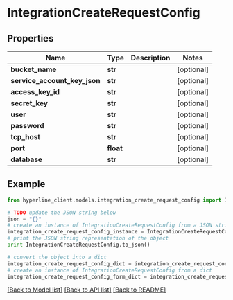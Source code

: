 # IntegrationCreateRequestConfig


## Properties
Name | Type | Description | Notes
------------ | ------------- | ------------- | -------------
**bucket_name** | **str** |  | [optional] 
**service_account_key_json** | **str** |  | [optional] 
**access_key_id** | **str** |  | [optional] 
**secret_key** | **str** |  | [optional] 
**user** | **str** |  | [optional] 
**password** | **str** |  | [optional] 
**tcp_host** | **str** |  | [optional] 
**port** | **float** |  | [optional] 
**database** | **str** |  | [optional] 

## Example

```python
from hyperline_client.models.integration_create_request_config import IntegrationCreateRequestConfig

# TODO update the JSON string below
json = "{}"
# create an instance of IntegrationCreateRequestConfig from a JSON string
integration_create_request_config_instance = IntegrationCreateRequestConfig.from_json(json)
# print the JSON string representation of the object
print IntegrationCreateRequestConfig.to_json()

# convert the object into a dict
integration_create_request_config_dict = integration_create_request_config_instance.to_dict()
# create an instance of IntegrationCreateRequestConfig from a dict
integration_create_request_config_form_dict = integration_create_request_config.from_dict(integration_create_request_config_dict)
```
[[Back to Model list]](../README.md#documentation-for-models) [[Back to API list]](../README.md#documentation-for-api-endpoints) [[Back to README]](../README.md)


